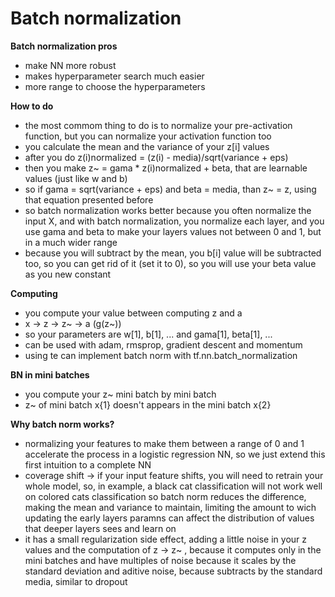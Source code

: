 # Batch normalization


**Batch normalization pros**
- make NN more robust 
- makes hyperparameter search much easier
- more range to choose the hyperparameters

**How to do**
- the most commom thing to do is to normalize your pre-activation function, but you can normalize your activation function too
- you calculate the mean and the variance of your z[i] values
- after you do z(i)normalized = (z(i) - media)/sqrt(variance + eps) 
- then you make z~ = gama * z(i)normalized + beta, that are learnable values (just like w and b)
- so if gama = sqrt(variance + eps) and beta = media, than z~ = z, using that equation presented before
- so batch normalization works better because you often normalize the input X, and with batch normalization, you normalize each layer, and you use gama and beta to make your layers values not between 0 and 1, but in a much wider range
- because you will subtract by the mean, you b[i] value will be subtracted too, so you can get rid of it (set it to 0), so you will use your beta value as you new constant

**Computing**
- you compute your value between computing z and a
- x -> z -> z~ -> a (g(z~))
- so your parameters are w[1], b[1], ... and gama[1], beta[1], ...
- can be used with adam, rmsprop, gradient descent and momentum
- using te can implement batch norm with tf.nn.batch_normalization

**BN in mini batches**
- you compute your z~ mini batch by mini batch
- z~ of mini batch x{1} doesn't appears in the mini batch x{2}

**Why batch norm works?**
- normalizing your features to make them between a range of 0 and 1 accelerate the process in a logistic regression NN, so we just extend this first intuition to a complete NN
- coverage shift -> if your input feature shifts, you will need to retrain your whole model, so, in example, a black cat classification will not work well on colored cats classification so batch norm reduces the difference, making the mean and variance to maintain, limiting the amount to wich updating the early layers paramns can affect the distribution of values that deeper layers sees and learn on
- it has a small regularization side effect, adding a little noise in your z values and the computation of z -> z~ , because it computes only in the mini batches and have multiples of noise because it scales by the standard deviation and aditive noise, because subtracts by the standard media, similar to dropout
